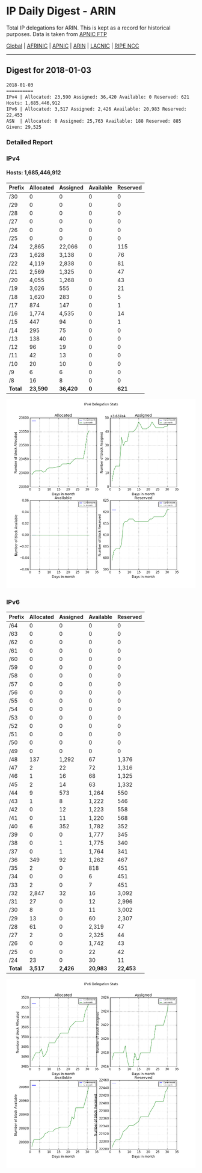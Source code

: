 # IP Daily Digest - ARIN 

Total IP delegations for ARIN. This is kept as a record for historical purposes. Data is taken from [APNIC FTP](https://ftp.apnic.net/)

[Global](https://github.com/csmets/IP-Daily-Digest) | [AFRINIC](https://github.com/csmets/IP-Daily-Digest/tree/master/archives/AFRINIC) | [APNIC](https://github.com/csmets/IP-Daily-Digest/tree/master/archives/APNIC) | [ARIN](https://github.com/csmets/IP-Daily-Digest/tree/master/archives/ARIN) | [LACNIC](https://github.com/csmets/IP-Daily-Digest/tree/master/archives/LACNIC) | [RIPE NCC](https://github.com/csmets/IP-Daily-Digest/tree/master/archives/RIPE_NCC)

---

## Digest for 2018-01-03
```
2018-01-03
==========
IPv4 | Allocated: 23,590 Assigned: 36,420 Available: 0 Reserved: 621 Hosts: 1,685,446,912
IPv6 | Allocated: 3,517 Assigned: 2,426 Available: 20,983 Reserved: 22,453
ASN  | Allocated: 0 Assigned: 25,763 Available: 188 Reserved: 885 Given: 29,525
```

### Detailed Report

### IPv4

#### Hosts: **1,685,446,912**

| Prefix | Allocated | Assigned | Available | Reserved |
| ----- | ----- | ----- | ----- | ----- |
| /30 | 0 | 0 | 0 | 0 |
| /29 | 0 | 0 | 0 | 0 |
| /28 | 0 | 0 | 0 | 0 |
| /27 | 0 | 0 | 0 | 0 |
| /26 | 0 | 0 | 0 | 0 |
| /25 | 0 | 0 | 0 | 0 |
| /24 | 2,865 | 22,066 | 0 | 115 |
| /23 | 1,628 | 3,138 | 0 | 76 |
| /22 | 4,119 | 2,838 | 0 | 81 |
| /21 | 2,569 | 1,325 | 0 | 47 |
| /20 | 4,055 | 1,268 | 0 | 43 |
| /19 | 3,026 | 555 | 0 | 21 |
| /18 | 1,620 | 283 | 0 | 5 |
| /17 | 874 | 147 | 0 | 1 |
| /16 | 1,774 | 4,535 | 0 | 14 |
| /15 | 447 | 94 | 0 | 1 |
| /14 | 295 | 75 | 0 | 0 |
| /13 | 138 | 40 | 0 | 0 |
| /12 | 96 | 19 | 0 | 0 |
| /11 | 42 | 13 | 0 | 0 |
| /10 | 20 | 10 | 0 | 0 |
| /9 | 6 | 6 | 0 | 0 |
| /8 | 16 | 8 | 0 | 0 |
| **Total** | **23,590** | **36,420** | **0** | **621** |

![ipv4-stats](ipv4-figure.png)

### IPv6

| Prefix | Allocated | Assigned | Available | Reserved |
| ----- | ----- | ----- | ----- | ----- |
| /64 | 0 | 0 | 0 | 0 |
| /63 | 0 | 0 | 0 | 0 |
| /62 | 0 | 0 | 0 | 0 |
| /61 | 0 | 0 | 0 | 0 |
| /60 | 0 | 0 | 0 | 0 |
| /59 | 0 | 0 | 0 | 0 |
| /58 | 0 | 0 | 0 | 0 |
| /57 | 0 | 0 | 0 | 0 |
| /56 | 0 | 0 | 0 | 0 |
| /55 | 0 | 0 | 0 | 0 |
| /54 | 0 | 0 | 0 | 0 |
| /53 | 0 | 0 | 0 | 0 |
| /52 | 0 | 0 | 0 | 0 |
| /51 | 0 | 0 | 0 | 0 |
| /50 | 0 | 0 | 0 | 0 |
| /49 | 0 | 0 | 0 | 0 |
| /48 | 137 | 1,292 | 67 | 1,376 |
| /47 | 2 | 22 | 72 | 1,316 |
| /46 | 1 | 16 | 68 | 1,325 |
| /45 | 2 | 14 | 63 | 1,332 |
| /44 | 9 | 573 | 1,264 | 550 |
| /43 | 1 | 8 | 1,222 | 546 |
| /42 | 0 | 12 | 1,223 | 558 |
| /41 | 0 | 11 | 1,220 | 568 |
| /40 | 6 | 352 | 1,782 | 352 |
| /39 | 0 | 0 | 1,777 | 345 |
| /38 | 0 | 1 | 1,775 | 340 |
| /37 | 0 | 1 | 1,764 | 341 |
| /36 | 349 | 92 | 1,262 | 467 |
| /35 | 2 | 0 | 818 | 451 |
| /34 | 0 | 0 | 6 | 451 |
| /33 | 2 | 0 | 7 | 451 |
| /32 | 2,847 | 32 | 16 | 3,092 |
| /31 | 27 | 0 | 12 | 2,996 |
| /30 | 8 | 0 | 11 | 3,002 |
| /29 | 13 | 0 | 60 | 2,307 |
| /28 | 61 | 0 | 2,319 | 47 |
| /27 | 2 | 0 | 2,325 | 44 |
| /26 | 0 | 0 | 1,742 | 43 |
| /25 | 0 | 0 | 22 | 42 |
| /24 | 23 | 0 | 30 | 11 |
| **Total** | **3,517** | **2,426** | **20,983** | **22,453** |

![ipv6-stats](ipv6-figure.png)